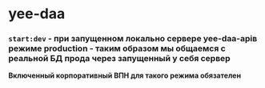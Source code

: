 # yee-daa

### `start:dev` - при запущенном локально сервере **yee-daa-api**в режиме production - таким образом мы общаемся с реальной БД прода через запущенный у себя сервер

**Включенный корпоративный ВПН для такого режима обязателен**
